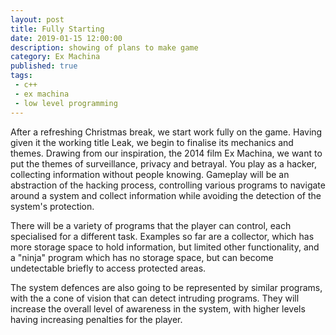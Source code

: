 ```yaml
---
layout: post
title: Fully Starting
date: 2019-01-15 12:00:00
description: showing of plans to make game
category: Ex Machina
published: true
tags:
 - c++
 - ex machina
 - low level programming
---
```

After a refreshing Christmas break, we start work fully on the game. Having given it the working title Leak, we begin to finalise its mechanics and themes. Drawing from our inspiration, the 2014 film Ex Machina, we want to put the themes of surveillance, privacy and betrayal.  You play as a hacker, collecting information without people knowing. Gameplay will be an abstraction of the hacking process, controlling various programs to navigate around a system and collect information while avoiding the detection of the system's protection.

There will be a variety of programs that the player can control, each specialised for a different task. Examples so far are a collector, which has more storage space to hold information, but limited other functionality, and a "ninja" program which has no storage space, but can become undetectable briefly to access protected areas.

The system defences are also going to be represented by similar programs, with the a cone of vision that can detect intruding programs. They will increase the overall level of awareness in the system, with higher levels having increasing penalties for the player.